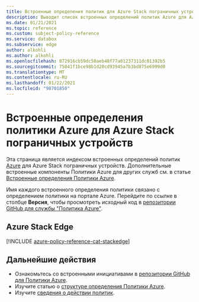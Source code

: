 ```yaml
---
title: Встроенные определения политик для Azure Stack пограничных устройств
description: Выводит список встроенных определений политик Azure для Azure Stack пограничных устройств. Эти встроенные определения политик предоставляют популярные подходы к управлению ресурсами Azure.
ms.date: 01/21/2021
ms.topic: reference
ms.custom: subject-policy-reference
ms.service: databox
ms.subservice: edge
author: alkohli
ms.author: alkohli
ms.openlocfilehash: 072916cb59dc50aeb48f77a01237311dc01392b5
ms.sourcegitcommit: 75041f1bce98b1d20cd93945a7b3bd875e6999d0
ms.translationtype: MT
ms.contentlocale: ru-RU
ms.lasthandoff: 01/22/2021
ms.locfileid: "98701850"
---
```

# <a name="azure-policy-built-in-definitions-for-azure-stack-edge"></a>Встроенные определения политики Azure для Azure Stack пограничных устройств

Эта страница является индексом встроенных определений политик [Azure](../governance/policy/overview.md) для Azure Stack пограничных устройств. Дополнительные встроенные компоненты Политики Azure для других служб см. в статье [Встроенные определения Политики Azure](../governance/policy/samples/built-in-policies.md).

Имя каждого встроенного определения политики связано с определением политики на портале Azure. Перейдите по ссылке в столбце **Версия**, чтобы просмотреть исходный код в [репозитории GitHub для службы "Политика Azure"](https://github.com/Azure/azure-policy).

## <a name="azure-stack-edge"></a>Azure Stack Edge

[!INCLUDE [azure-policy-reference-cat-stackedge](../../includes/policy/reference/bycat/policies-azure-stack-edge.md)]

## <a name="next-steps"></a>Дальнейшие действия

- Ознакомьтесь со встроенными инициативами в [репозитории GitHub для Политики Azure](https://github.com/Azure/azure-policy).
- Изучите статью о [структуре определения Политики Azure](../governance/policy/concepts/definition-structure.md).
- Изучите [сведения о действии политик](../governance/policy/concepts/effects.md).
